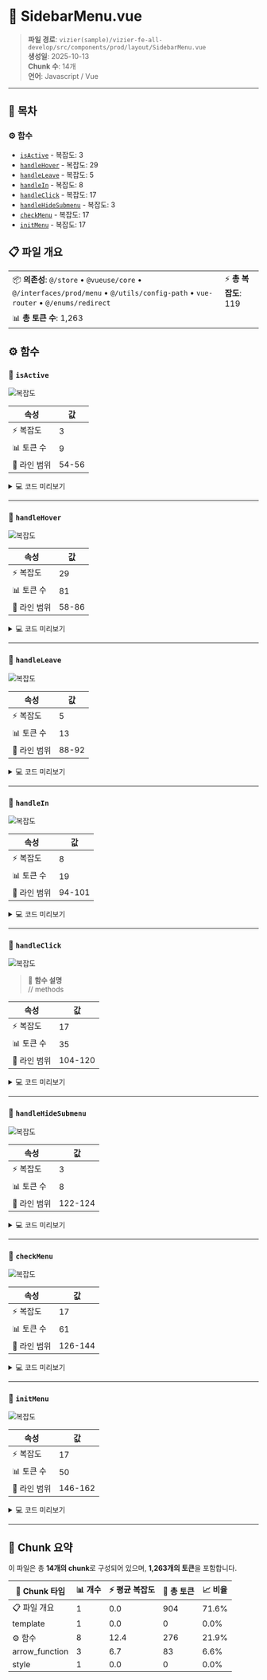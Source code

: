 # 📄 SidebarMenu.vue

> **파일 경로**: `vizier(sample)/vizier-fe-all-develop/src/components/prod/layout/SidebarMenu.vue`  
> **생성일**: 2025-10-13  
> **Chunk 수**: 14개  
> **언어**: Javascript / Vue
---




## 📑 목차

### ⚙️ 함수
- [`isActive`](#function-isactive) - 복잡도: 3
- [`handleHover`](#function-handlehover) - 복잡도: 29
- [`handleLeave`](#function-handleleave) - 복잡도: 5
- [`handleIn`](#function-handlein) - 복잡도: 8
- [`handleClick`](#function-handleclick) - 복잡도: 17
- [`handleHideSubmenu`](#function-handlehidesubmenu) - 복잡도: 3
- [`checkMenu`](#function-checkmenu) - 복잡도: 17
- [`initMenu`](#function-initmenu) - 복잡도: 17


## 📋 파일 개요

| | |
|--|--|
| 📦 **의존성**: `@/store` • `@vueuse/core` • `@/interfaces/prod/menu` • `@/utils/config-path` • `vue-router` • `@/enums/redirect` | ⚡ **총 복잡도**: 119 |
| 📊 **총 토큰 수**: 1,263 |  |




## ⚙️ 함수

### <a id="function-isactive"></a>🔧 `isActive`

![복잡도](https://img.shields.io/badge/복잡도-3-green)

| 속성 | 값 |
|------|----|
| ⚡ 복잡도 | 3 |
| 📊 토큰 수 | 9 |
| 📍 라인 범위 | 54-56 |





<details>
<summary>💻 코드 미리보기</summary>

```javascript
function isActive(item: any) {
  return item.menuId === activeItem.value;
}...
```

**Chunk 메타데이터**
- 🆔 **ID**: `a2fdf1fe2d64`
- 🏷️ **태그**: `function, javascript`

</details>

---

### <a id="function-handlehover"></a>🔧 `handleHover`

![복잡도](https://img.shields.io/badge/복잡도-29-red)

| 속성 | 값 |
|------|----|
| ⚡ 복잡도 | 29 |
| 📊 토큰 수 | 81 |
| 📍 라인 범위 | 58-86 |





<details>
<summary>💻 코드 미리보기</summary>

```javascript
function handleHover(item: any, id: any) {
  setTimeout(() => {
    menuTrue.value =
      item.children && item.children.length > 0 ? item.children : [];
  }, 300);
  if (activeItem.value != item.menuId) {
    handleLeave();
    activeItem.value = item.menuId;
    if (item.children && item.children.length > 0) {
      setTimeout(() => {
        idParentMenu.value = item.menuId;
        nameParentMenu.value = item.menuNm;
      }, 300);
      handleIn();
    } else {
      menuTrue.value = [];
      handleLeave();
    }
    setTimeout(() => {
      if (id) {
        const subBar = document.getElementById(id);
        if (subBar) {
          hoverItemOffset.value = subBar.offsetTop;
          handleChangePosition();
        }
      }
    }, 350);
  }
}...
```

**Chunk 메타데이터**
- 🆔 **ID**: `9b1d791e94c8`
- 🏷️ **태그**: `function, javascript`

</details>

---

### <a id="function-handleleave"></a>🔧 `handleLeave`

![복잡도](https://img.shields.io/badge/복잡도-5-green)

| 속성 | 값 |
|------|----|
| ⚡ 복잡도 | 5 |
| 📊 토큰 수 | 13 |
| 📍 라인 범위 | 88-92 |





<details>
<summary>💻 코드 미리보기</summary>

```javascript
function handleLeave() {
  activeItem.value = null;
  subMenuOpacity.value = "0";
  translateX.value = "-300px";
}...
```

**Chunk 메타데이터**
- 🆔 **ID**: `263c6c0034f3`
- 🏷️ **태그**: `function, javascript`

</details>

---

### <a id="function-handlein"></a>🔧 `handleIn`

![복잡도](https://img.shields.io/badge/복잡도-8-orange)

| 속성 | 값 |
|------|----|
| ⚡ 복잡도 | 8 |
| 📊 토큰 수 | 19 |
| 📍 라인 범위 | 94-101 |





<details>
<summary>💻 코드 미리보기</summary>

```javascript
function handleIn() {
  if (leaveOtherMenu.value) {
    setTimeout(() => {
      subMenuOpacity.value = "1";
      translateX.value = "0px";
    }, 300);
  }
}...
```

**Chunk 메타데이터**
- 🆔 **ID**: `0091c185d14d`
- 🏷️ **태그**: `function, javascript`

</details>

---

### <a id="function-handleclick"></a>🔧 `handleClick`

![복잡도](https://img.shields.io/badge/복잡도-17-red)

> 📖 **함수 설명**  
> // methods

| 속성 | 값 |
|------|----|
| ⚡ 복잡도 | 17 |
| 📊 토큰 수 | 35 |
| 📍 라인 범위 | 104-120 |





<details>
<summary>💻 코드 미리보기</summary>

```javascript
function handleClick(item: any) {
  if (item.menuNm === "Dashboard") {
    if (addTab) {
      addTab({
        ...item,
        rawName: item.menuNm,
      });
    }
    item.path = "/functions/product-platform";
  }
  idParentMenu.value = item.menuId;
  nameParentMenu.value = item.menuNm;
  if (!item.children) {
    router.push(item.path);
    menuStore.updateSelectedMenuDetail(item);
  }
}...
```

**Chunk 메타데이터**
- 🆔 **ID**: `ac30fc0d6f81`
- 🏷️ **태그**: `function, javascript`

</details>

---

### <a id="function-handlehidesubmenu"></a>🔧 `handleHideSubmenu`

![복잡도](https://img.shields.io/badge/복잡도-3-green)

| 속성 | 값 |
|------|----|
| ⚡ 복잡도 | 3 |
| 📊 토큰 수 | 8 |
| 📍 라인 범위 | 122-124 |





<details>
<summary>💻 코드 미리보기</summary>

```javascript
function handleHideSubmenu(idParent: any) {
  activeItem.value = idParent;
}...
```

**Chunk 메타데이터**
- 🆔 **ID**: `429cd4761970`
- 🏷️ **태그**: `function, javascript`

</details>

---

### <a id="function-checkmenu"></a>🔧 `checkMenu`

![복잡도](https://img.shields.io/badge/복잡도-17-red)

| 속성 | 값 |
|------|----|
| ⚡ 복잡도 | 17 |
| 📊 토큰 수 | 61 |
| 📍 라인 범위 | 126-144 |





<details>
<summary>💻 코드 미리보기</summary>

```javascript
function checkMenu(menu: any, path: any, root: any, parent?: any) {
  if (menu.children?.length) {
    for (const item of menu.children) {
      if (!checkMenu(item, path, root, menu)) {
        return false;
      }
    }
  } else if (path === configPath(menu)) {
    menuStore.setActiveMenu(menu);
    // activeItem.value = root.menuId;
    // menuTrue.value = root.children;
    idParentMenu.value = root.menuId;
    menuStore.setOpenId(parent ? [parent.menuId] : [root.menuId]);
    menuStore.setActiveMenuTree(root.children);
    menuStore.setParentId(root.menuId);
    return false;
  }
  return true;
}...
```

**Chunk 메타데이터**
- 🆔 **ID**: `e9ed1ffb7de5`
- 🏷️ **태그**: `function, javascript`

</details>

---

### <a id="function-initmenu"></a>🔧 `initMenu`

![복잡도](https://img.shields.io/badge/복잡도-17-red)

| 속성 | 값 |
|------|----|
| ⚡ 복잡도 | 17 |
| 📊 토큰 수 | 50 |
| 📍 라인 범위 | 146-162 |





<details>
<summary>💻 코드 미리보기</summary>

```javascript
function initMenu() {
  if (menuTree.value.length > 0) {
    const path = router.currentRoute.value.fullPath;
    for (const item of menuTree.value) {
      if (configPath(item) === path) {
        activeItem.value = item.menuId;
        break;
      } else if (item.children?.length) {
        for (const child of item.children) {
          if (!checkMenu(child, path, item)) {
            break;
          }
        }
      }
    }
  }
}...
```

**Chunk 메타데이터**
- 🆔 **ID**: `3e99d4a7a4ad`
- 🏷️ **태그**: `function, javascript`

</details>

---



## 🧩 Chunk 요약

이 파일은 총 **14개의 chunk**로 구성되어 있으며, **1,263개의 토큰**을 포함합니다.

| 🧩 Chunk 타입 | 📊 개수 | ⚡ 평균 복잡도 | 📝 총 토큰 | 📈 비율 |
|---------------|--------|-------------|----------|--------|
| 📋 파일 개요 | 1 | 0.0 | 904 | 71.6% |
| template | 1 | 0.0 | 0 | 0.0% |
| ⚙️ 함수 | 8 | 12.4 | 276 | 21.9% |
| arrow_function | 3 | 6.7 | 83 | 6.6% |
| style | 1 | 0.0 | 0 | 0.0% |

